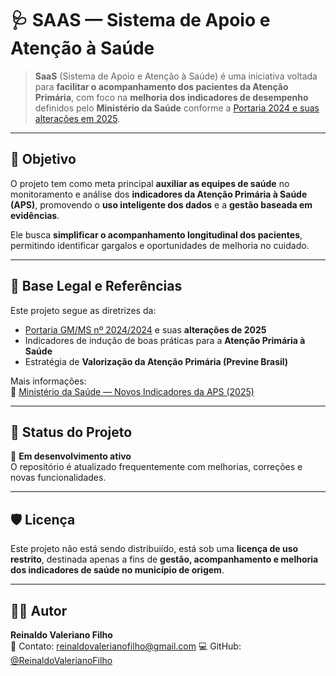 # 🩺 SAAS — Sistema de Apoio e Atenção à Saúde

> **SaaS** (Sistema de Apoio e Atenção à Saúde) é uma iniciativa voltada para **facilitar o acompanhamento dos pacientes da Atenção Primária**, com foco na **melhoria dos indicadores de desempenho** definidos pelo **Ministério da Saúde** conforme a [Portaria 2024 e suas alterações em 2025](https://bvsms.saude.gov.br/bvs/saudelegis/gm/2025/prt6907_08_05_2025.html).

---

## 🎯 Objetivo

O projeto tem como meta principal **auxiliar as equipes de saúde** no monitoramento e análise dos **indicadores da Atenção Primária à Saúde (APS)**, promovendo o **uso inteligente dos dados** e a **gestão baseada em evidências**.  

Ele busca **simplificar o acompanhamento longitudinal dos pacientes**, permitindo identificar gargalos e oportunidades de melhoria no cuidado.

---

## 🧠 Base Legal e Referências

Este projeto segue as diretrizes da:
- [Portaria GM/MS nº 2024/2024](https://bvsms.saude.gov.br/bvs/saudelegis/gm/2025/prt6907_08_05_2025.html) e suas **alterações de 2025**
- Indicadores de indução de boas práticas para a **Atenção Primária à Saúde**
- Estratégia de **Valorização da Atenção Primária (Previne Brasil)**

Mais informações:  
🔗 [Ministério da Saúde — Novos Indicadores da APS (2025)](https://www.gov.br/saude/pt-br/assuntos/noticias/2025/maio/ministerio-da-saude-apresenta-novos-indicadores-de-inducao-de-boas-praticas-para-a-atencao-primaria)

---

## 🚀 Status do Projeto

🧪 **Em desenvolvimento ativo**  
O repositório é atualizado frequentemente com melhorias, correções e novas funcionalidades.

---

## 🛡️ Licença

Este projeto não está sendo distribuiído, está sob uma **licença de uso restrito**, destinada apenas a fins de **gestão, acompanhamento e melhoria dos indicadores de saúde no município de origem**.

---

## 👨‍💻 Autor

**Reinaldo Valeriano Filho**  
📧 Contato: reinaldovalerianofilho@gmail.com
💻 GitHub: [@ReinaldoValerianoFilho](https://github.com/ReinaldoValerianoFilho)

